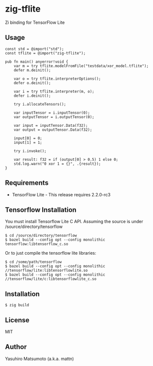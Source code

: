 # zig-tflite

Zi binding for TensorFlow Lite

## Usage

```zig
const std = @import("std");
const tflite = @import("zig-tflite");

pub fn main() anyerror!void {
    var m = try tflite.modelFromFile("testdata/xor_model.tflite");
    defer m.deinit();

    var o = try tflite.interpreterOptions();
    defer o.deinit();

    var i = try tflite.interpreter(m, o);
    defer i.deinit();

    try i.allocateTensors();

    var inputTensor = i.inputTensor(0);
    var outputTensor = i.outputTensor(0);

    var input = inputTensor.Data(f32);
    var output = outputTensor.Data(f32);

    input[0] = 0;
    input[1] = 1;

    try i.invoke();

    var result: f32 = if (output[0] > 0.5) 1 else 0;
    std.log.warn("0 xor 1 = {}", .{result});
}
```

## Requirements

* TensorFlow Lite - This release requires 2.2.0-rc3

## Tensorflow Installation

You must install Tensorflow Lite C API. Assuming the source is under /source/directory/tensorflow

```
$ cd /source/directory/tensorflow
$ bazel build --config opt --config monolithic tensorflow:libtensorflow_c.so
```

Or to just compile the tensorflow lite libraries:
```
$ cd /some/path/tensorflow
$ bazel build --config opt --config monolithic //tensorflow/lite:libtensorflowlite.so
$ bazel build --config opt --config monolithic //tensorflow/lite/c:libtensorflowlite_c.so
```

## Installation

```
$ zig build
```

## License

MIT

## Author

Yasuhiro Matsumoto (a.k.a. mattn)
